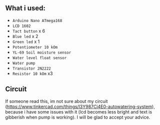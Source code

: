 What i used:    
- 
- `Arduino Nano ATmega168`
- `LCD 1602`
- `Tact button` x 6
- `Blue led` x 2
- `Green led` x 1
- `Potentiometer 10 kOm`
- `YL-69 Soil moisture sensor`
- `Water level float sensor`
- `Water pump`
- `Transistor 2N2222`
- `Resistor 10 kOm` x3

Circuit
-

If someone read this, im not sure about my circuit (https://www.tinkercad.com/things/l3Y987Ci4E0-autowatering-system), 
because i have some issues with it (lcd becomes less bright and text is gibberish when pump is working).
I will be glad to accept your advice.

<img>